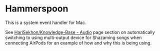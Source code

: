 # Hammerspoon

This is a system event handler for Mac.

See
[HariSekhon/Knowledge-Base - Audio](https://github.com/HariSekhon/Knowledge-Base/blob/main/audio.md#automatically-switch-to-using-multi-output-device-when-connecting-headphones)
page section on automatically switching to using multi-output device for Shazaming songs when connecting AirPods for an
example of how and why this is being using.
